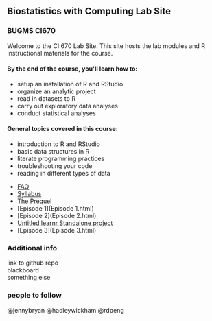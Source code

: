##  Biostatistics with Computing Lab Site
### BUGMS CI670

Welcome to the CI 670 Lab Site.  This site hosts the lab modules and R instructional materials for the course.

#### By the end of the course, you'll learn how to:
- setup an installation of R and RStudio
- organize an analytic project
- read in datasets to R
- carry out exploratory data analyses
- conduct statistical analyses

#### General topics covered in this course:
- introduction to R and RStudio
- basic data structures in R
- literate programming practices
- troubleshooting your code
- reading in different types of data

* [FAQ](FAQ.html)
* [Syllabus](Syllabus.html)
* [The Prequel](Prequel.html)
* [Episode 1](Episode 1.html)
* [Episode 2](Episode 2.html)
* [Untitled learnr Standalone project](learnr.html)
* [Episode 3](Episode 3.html)

### Additional info
link to github repo  
blackboard  
something else  

### people to follow
@jennybryan
@hadleywickham
@rdpeng